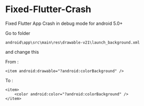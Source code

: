 # Fixed-Flutter-Crash
Fixed Flutter App Crash in debug mode for android 5.0+

Go to folder

```
android\app\src\main\res\drawable-v21\launch_background.xml
```

and change this

From :

```
<item android:drawable="?android:colorBackground" />
```

To :
```
<item>
    <color android:color="?android:colorBackground" />
</item>
```
